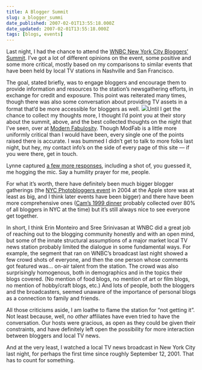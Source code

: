 ```yaml
---
title: A Blogger Summit
slug: a_blogger_summi
date_published: 2007-02-01T13:55:18.000Z
date_updated: 2007-02-01T13:55:18.000Z
tags: [blogs, events]
---
```


Last night, I had the chance to attend the [WNBC New York City Bloggers’ Summit](http://www.wnbc.com/news/10814198/detail.html). I’ve got a lot of different opinions on the event, some positive and some more critical, mostly based on my comparisons to similar events that have been held by local TV stations in Nashville and San Francisco.

The goal, stated briefly, was to engage bloggers and encourage them to provide information and resources to the station’s newsgathering efforts, in exchange for credit and exposure. This point was reiterated many times, though there was also some conversation about providing TV assets in a format that’d be more accessible for bloggers as well.
![](http://www.wnbc.com/2007/0122/10814200_240X180.jpg)Until I get the chance to collect my thoughts more, I thought I’d point you at their story about the summit, above, and the best collected thoughts on the night that I’ve seen, over at [Modern Fabulosity](http://modernfabulousity.blogspot.com/2007/02/10-things-i-learned-at-new-york.html). Though ModFab is a little more uniformly critical than I would have been, every single one of the points raised there is accurate. I was bummed I didn’t get to talk to more folks last night, but hey, my contact info’s on the side of every page of this site — if you were there, get in touch.

Lynne captured [a few more responses](http://www.lynnedjohnson.com/diary/new_york_city_blogger_summit/), including a shot of, you guessed it, me hogging the mic. Say a humility prayer for me, people.

For what it’s worth, there have definitely been much bigger blogger gatherings (the [NYC Photobloggers event](http://nyc.photobloggers.org/nyc/) in 2004 at the Apple store was at least as big, and I think later events have been bigger) and there have been more comprehensive ones ([Cam’s 1999 dinner](http://camworld.com/party/#NYC) probably collected over 80% of all bloggers in NYC at the time) but it’s still always nice to see everyone get together.

In short, I think Erin Monteiro and Sree Srinivasan at WNBC did a great job of reaching out to the blogging community honestly and with an open mind, but some of the innate structural assumptions of a major market local TV news station probably limited the dialogue in some fundamental ways. For example, the segment that ran on WNBC’s broadcast last night showed a few crowd shots of everyone, and then the one person whose comments got featured was… on-air talent from the station. The crowd was also surprisingly homogenous, both in demographics and in the topics their blogs covered. (No mention of food blogs, no mention of art or film blogs, no mention of hobby/craft blogs, etc.) And lots of people, both the bloggers and the broadcasters, seemed unaware of the importance of personal blogs as a connection to family and friends.

All those criticisms aside, I am loathe to flame the station for “not getting it”. Not least because, well, no *other* affiliates have even tried to have the conversation. Our hosts were gracious, as open as they could be given their constraints, and have definitely left open the possibility for more interaction between bloggers and local TV news.

And at the very least, I watched a local TV news broadcast in New York City last night, for perhaps the first time since roughly September 12, 2001. That has to count for something.
